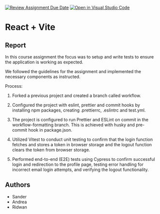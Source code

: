 [![Review Assignment Due Date](https://classroom.github.com/assets/deadline-readme-button-24ddc0f5d75046c5622901739e7c5dd533143b0c8e959d652212380cedb1ea36.svg)](https://classroom.github.com/a/8ndPp79U)
[![Open in Visual Studio Code](https://classroom.github.com/assets/open-in-vscode-718a45dd9cf7e7f842a935f5ebbe5719a5e09af4491e668f4dbf3b35d5cca122.svg)](https://classroom.github.com/online_ide?assignment_repo_id=12183992&assignment_repo_type=AssignmentRepo)

# React + Vite

## Report

In this course assignment the focus was to setup and write tests to ensure the application is working as expected.

We followed the guidelines for the assignment and implemented the necessary
components as instructed.

Process:

1. Forked a previous project and created a branch called workflow.

2. Configured the project with eslint, prettier and commit hooks by installing npm packages, creating .prettierrc, .eslintrc and test.yml.

3. The project is configured to run Prettier and ESLint on commit in the workflow-formatting branch. This is achieved with husky and pre-commit hook in package.json.

4. Utilized Vitest to conduct unit testing to confirm that the login function fetches and stores a token in browser storage and the logout function clears the token from browser storage.

5. Performed end-to-end (E2E) tests using Cypress to confirm successful login and redirection to the profile page, testing error handling for incorrect email login attempts, and verifying the logout functionality.

## Authors

- Sander
- Andrea
- Ridwan